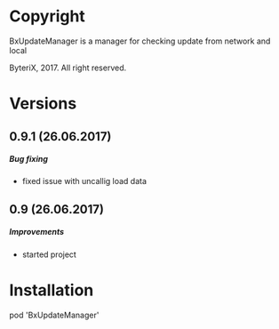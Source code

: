 # Copyright

BxUpdateManager is a manager for checking update from network and local

ByteriX, 2017. All right reserved.

# Versions

## 0.9.1 (26.06.2017)
##### Bug fixing
* fixed issue with uncallig load data

## 0.9 (26.06.2017)
##### Improvements
* started project



# Installation

pod 'BxUpdateManager'

